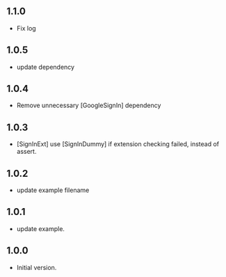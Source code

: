 ## 1.1.0
- Fix log
## 1.0.5
- update dependency
## 1.0.4
- Remove unnecessary [GoogleSignIn] dependency
## 1.0.3
- [SignInExt] use [SignInDummy] if extension checking failed, instead of assert.

## 1.0.2
- update example filename
## 1.0.1
- update example.
## 1.0.0
- Initial version.
